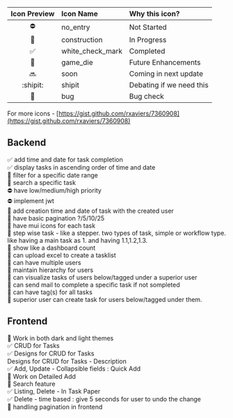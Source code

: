 |    Icon Preview    | Icon Name        | Why this icon?           |
| :----------------: | :--------------- | :----------------------- |
|     :no_entry:     | no_entry         | Not Started              |
|   :construction:   | construction     | In Progress              |
| :white_check_mark: | white_check_mark | Completed                |
|     :game_die:     | game_die         | Future Enhancements      |
|       :soon:       | soon             | Coming in next update    |
|      :shipit:      | shipit           | Debating if we need this |
|       :bug:        | bug              | Bug check                |

For more icons - [https://gist.github.com/rxaviers/7360908](https://gist.github.com/rxaviers/7360908)

## Backend

:white_check_mark: add time and date for task completion<br>
:white_check_mark: display tasks in ascending order of time and date<br>
:construction: filter for a specific date range<br>
:construction: search a specific task<br>
:no_entry: have low/medium/high priority<br>
:no_entry: implement jwt<br>
:game_die: add creation time and date of task with the created user<br>
:game_die: have basic pagination ?/5/10/25<br>
:game_die: have mui icons for each task<br>
:game_die: step wise task - like a stepper. two types of task, simple or workflow type. like having a main task as 1. and having 1.1,1.2,1.3.<br>
:game_die: show like a dashboard count<br>
:game_die: can upload excel to create a tasklist<br>
:game_die: can have multiple users<br>
:game_die: maintain hierarchy for users<br>
:game_die: can visualize tasks of users below/tagged under a superior user<br>
:game_die: can send mail to complete a specific task if not sompleted<br>
:game_die: can have tag(s) for all tasks<br>
:game_die: superior user can create task for users below/tagged under them.<br>

## Frontend

:construction: Work in both dark and light themes<br>
:white_check_mark: CRUD for Tasks<br>
:white_check_mark: Designs for CRUD for Tasks<br>
Designs for CRUD for Tasks - Description<br>
:white_check_mark: Add, Update - Collapsible fields : Quick Add<br>
:construction: Work on Detailed Add<br>
:construction: Search feature<br>
:white_check_mark: Listing, Delete - In Task Paper<br>
:white_check_mark: Delete - time based : give 5 seconds for user to undo the change<br>
:game_die: handling pagination in frontend<br>